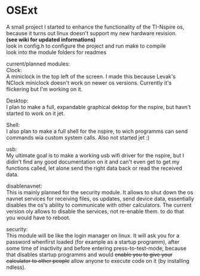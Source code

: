 # OSExt
A small project I started to enhance the functionality of the TI-Nspire os, because it turns out linux doesn't support my new hardware revision.<br>
<b>(see wiki for updated informations)</b><br>
look in config.h to configure the project and run make to compile<br>
look into the module folders for readmes

current/planned modules:<br>
Clock:<br>
A miniclock in the top left of the screen. I made this because Levak's NClock miniclock doesn't work on newer os versions.
Currently it's flickering but I'm working on it.

Desktop:<br>
I plan to make a full, expandable graphical dektop for the nspire, but havn't started to work on it jet.

Shell:<br>
I also plan to make a full shell for the nspire, to wich programms can send commands wia custom system calls. Also not started jet :)

usb:<br>
My ultimate goal is to make a working usb wifi driver for the nspire, but I didin't find any good documentation on it and can't even get to get my functions called, let alone send the right data back or read the received data.

disablenavnet:<br>
This is mainly planned for the security module. It allows to shut down the os navnet services for receiving files, os updates, send device data, essentially disables the os's ability to communicate with other calculators. The current version oly allows to disable the services, not re-enable them. to do that you would have to reboot.

security:<br>
This module will be like the login manager on linux. It will ask you for a password whenfirst loaded (for example as a startup programm), after some time of inactivity and before entering press-to-test-mode, because that disables startup programms and would <del>enable you to give your calculator to other people</del> allow anyone to execute code on it (by installing ndless).


